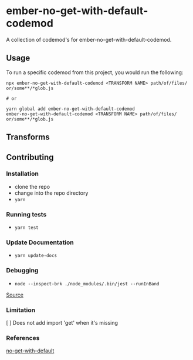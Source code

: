 # ember-no-get-with-default-codemod


A collection of codemod's for ember-no-get-with-default-codemod.

## Usage

To run a specific codemod from this project, you would run the following:

```
npx ember-no-get-with-default-codemod <TRANSFORM NAME> path/of/files/ or/some**/*glob.js

# or

yarn global add ember-no-get-with-default-codemod
ember-no-get-with-default-codemod <TRANSFORM NAME> path/of/files/ or/some**/*glob.js
```

## Transforms

<!--TRANSFORMS_START-->
<!--TRANSFORMS_END-->

## Contributing

### Installation

* clone the repo
* change into the repo directory
* `yarn`

### Running tests

* `yarn test`

### Update Documentation

* `yarn update-docs`

### Debugging

* `node --inspect-brk ./node_modules/.bin/jest --runInBand`

[Source](https://github.com/rajasegar/ember-angle-brackets-codemod#debugging-workflow)

### Limitation
[ ] Does not add import 'get' when it's missing

### References
[no-get-with-default](https://github.com/ember-cli/eslint-plugin-ember/blob/master/docs/rules/no-get-with-default.md)
